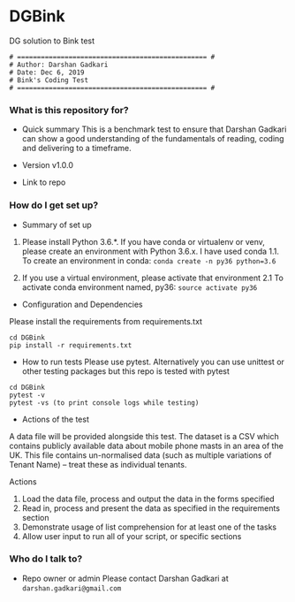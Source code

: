 # DGBink
DG solution to Bink test

``` 
# ================================================ #
# Author: Darshan Gadkari
# Date: Dec 6, 2019
# Bink's Coding Test
# ================================================ #
```

### What is this repository for? ###

* Quick summary
This is a benchmark test to ensure that Darshan Gadkari can show a good understanding of the fundamentals of reading, coding and delivering to a timeframe.

* Version
v1.0.0

* Link to repo


### How do I get set up? ###

* Summary of set up

1. Please install Python 3.6.*. If you have conda or virtualenv or venv, please create 
an environment with Python 3.6.x. I have used conda
1.1. To create an environment in conda: ```conda create -n py36 python=3.6```

2. If you use a virtual environment, please activate that environment
2.1 To activate conda environment named, py36: ```source activate py36```


* Configuration and Dependencies

Please install the requirements from requirements.txt
```
cd DGBink
pip install -r requirements.txt
```

* How to run tests
Please use pytest. Alternatively you can use unittest or other testing packages
but this repo is tested with pytest
```
cd DGBink
pytest -v
pytest -vs (to print console logs while testing)
```

* Actions of the test

A data file will be provided alongside this test. The dataset is a CSV which contains publicly available data about mobile phone masts in an area of the UK. This file contains un-normalised data (such as multiple variations of Tenant Name) – treat these as individual tenants.

Actions
1.	Load the data file, process and output the data in the forms specified
2.	Read in, process and present the data as specified in the requirements section
3.	Demonstrate usage of list comprehension for at least one of the tasks
4.	Allow user input to run all of your script, or specific sections



### Who do I talk to? ###

* Repo owner or admin
Please contact Darshan Gadkari at ```darshan.gadkari@gmail.com```
